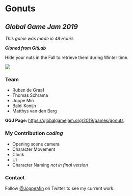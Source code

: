 # Gonuts
## _Global Game Jam 2019_
_This game was made in 48 Hours_

_**Cloned from GitLab**_

Hide your nuts in the Fall to retrieve them during Winter time.

![](https://media.giphy.com/media/uTLVRMrmG2v0IJL827/giphy.gif)


### Team
- Ruben de Graaf
- Thomas Schrama
- Joppe Min
- Baldi Konijn
- Matthys van den Berg

**GGJ Page:**
https://globalgamejam.org/2019/games/gonuts

### My Contribution _coding_
- Opening scene camera
- Character Movement
- Clock
- Ui
- Character Naming _not in final version_

### Contact
Follow [@JoppeMin](https://twitter.com/JoppeMin) on Twitter to see my current work.
